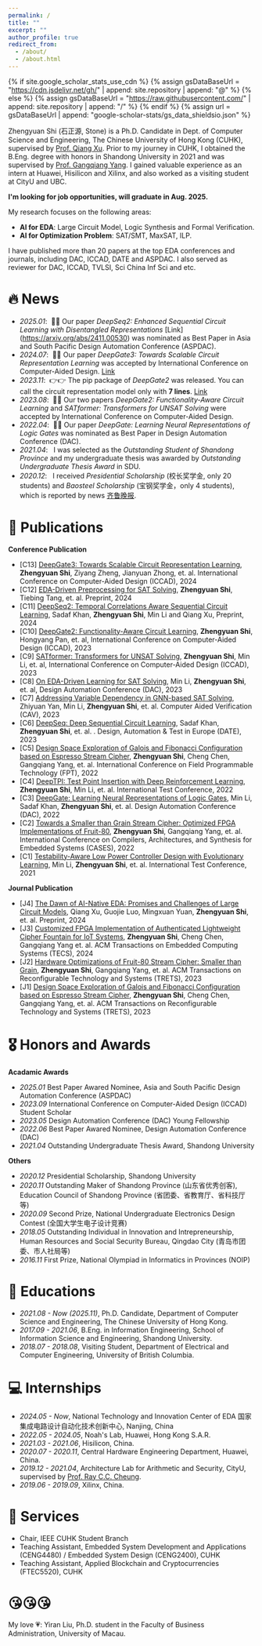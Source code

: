 ```yaml
---
permalink: /
title: ""
excerpt: ""
author_profile: true
redirect_from: 
  - /about/
  - /about.html
---
```


{% if site.google_scholar_stats_use_cdn %}
{% assign gsDataBaseUrl = "https://cdn.jsdelivr.net/gh/" | append: site.repository | append: "@" %}
{% else %}
{% assign gsDataBaseUrl = "https://raw.githubusercontent.com/" | append: site.repository | append: "/" %}
{% endif %}
{% assign url = gsDataBaseUrl | append: "google-scholar-stats/gs_data_shieldsio.json" %}

<span class='anchor' id='about-me'></span>

Zhengyuan Shi (石正源, Stone) is a Ph.D. Candidate in Dept. of Computer Science and Engineering, The Chinese University of Hong Kong (CUHK), supervised by [Prof. Qiang Xu](https://cure-lab.github.io/). 
Prior to my journey in CUHK, I obtained the B.Eng. degree with honors in Shandong University in 2021 and was supervised by [Prof. Gangqiang Yang](https://faculty.sdu.edu.cn/g37yang/en/index.htm). 
I gained valuable experience as an intern at Huawei, Hisilicon and Xilinx, and also worked as a visiting student at CityU and UBC. 

**I'm looking for job opportunities, will graduate in Aug. 2025.**


My research focuses on the following areas: 
- **AI for EDA**: Large Circuit Model, Logic Synthesis and Formal Verification. 
- **AI for Optimization Problem**: SAT/SMT, MaxSAT, ILP. 

I have published more than 20 papers at the top EDA conferences and journals, including DAC, ICCAD, DATE and ASPDAC. I also served as reviewer for DAC, ICCAD, TVLSI, Sci China Inf Sci and etc. 

<!-- **<font color=Red>I'm looking for job opportunity (Faculty and Post-doc) in academia, expected to graduate in Nov. 2025</font>** -->

# 🔥 News
- *2025.01*: &nbsp;🎉🎉 Our paper *DeepSeq2: Enhanced Sequential Circuit Learning with Disentangled Representations* [Link] (https://arxiv.org/abs/2411.00530) was nominated as Best Paper in Asia and South Pacific Design Automation Conference (ASPDAC). 
- *2024.07*: &nbsp;🎉🎉 Our paper *DeepGate3: Towards Scalable Circuit Representation Learning* was accepted by International Conference on Computer-Aided Design. [Link](https://arxiv.org/abs/2407.11095)
- *2023.11*: &nbsp;👉👉 The pip package of *DeepGate2* was released. You can call the circuit representation model only with **7 lines**. [Link](https://github.com/Ironprop-Stone/python-deepgate) 
- *2023.08*: &nbsp;🎉🎉 Our two papers *DeepGate2: Functionality-Aware Circuit Learning* and *SATformer: Transformers for UNSAT Solving* were accepted by International Conference on Computer-Aided Design. 
- *2022.04*: &nbsp;🎉🎉 Our paper *DeepGate: Learning Neural Representations of Logic Gates* was nominated as Best Paper in Design Automation Conference (DAC).  
- *2021.04*: &nbsp; I was selected as the *Outstanding Student of Shandong Province* and my undergraduate thesis was awarded by *Outstanding Undergraduate Thesis Award* in SDU. 
- *2020.12*: &nbsp; I received *Presidential Scholarship* (校长奖学金, only 20 students) and *Baosteel Scholarship* (宝钢奖学金，only 4 students), which is reported by news [齐鲁晚报](https://baijiahao.baidu.com/s?id=1686698491896705379&wfr=spider&for=pc). 

# 📝 Publications 
**Conference Publication**
- [C13] [DeepGate3: Towards Scalable Circuit Representation Learning](https://arxiv.org/pdf/2407.11095), **Zhengyuan Shi**, Ziyang Zheng, Jianyuan Zhong, et. al. International Conference on Computer-Aided Design (ICCAD), 2024
- [C12] [EDA-Driven Preprocessing for SAT Solving](https://arxiv.org/abs/2403.19446), **Zhengyuan Shi**, Tiebing Tang, et. al. Preprint, 2024
- [C11] [DeepSeq2: Temporal Correlations Aware Sequential Circuit Learning](), Sadaf Khan, **Zhengyuan Shi**, Min Li and Qiang Xu, Preprint, 2024
- [C10] [DeepGate2: Functionality-Aware Circuit Learning](https://ieeexplore.ieee.org/document/10323798/), **Zhengyuan Shi**, Hongyang Pan, et. al, International Conference on Computer-Aided Design (ICCAD), 2023
- [C9] [SATformer: Transformers for UNSAT Solving](https://ieeexplore.ieee.org/document/10323731), **Zhengyuan Shi**, Min Li, et. al, International Conference on Computer-Aided Design (ICCAD), 2023
- [C8] [On EDA-Driven Learning for SAT Solving](https://ieeexplore.ieee.org/document/10248001/), Min Li, **Zhengyuan Shi**, et. al, Design Automation Conference (DAC), 2023
- [C7] [Addressing Variable Dependency in GNN-based SAT Solving](https://arxiv.org/pdf/2304.08738), Zhiyuan Yan, Min Li, **Zhengyuan Shi**, et. al. Computer Aided Verification (CAV), 2023
- [C6] [DeepSeq: Deep Sequential Circuit Learning](https://arxiv.org/abs/2302.13608), Sadaf Khan, **Zhengyuan Shi**, et. al. . Design, Automation & Test in Europe (DATE), 2023
- [C5] [Design Space Exploration of Galois and Fibonacci Configuration based on Espresso Stream Cipher](https://dl.acm.org/doi/10.1145/3567428), **Zhengyuan Shi**, Cheng Chen, Gangqiang Yang, et. al. International Conference on Field Programmable Technology (FPT), 2022
- [C4] [DeepTPI: Test Point Insertion with Deep Reinforcement Learning](https://ieeexplore.ieee.org/document/9983950), **Zhengyuan Shi**, Min Li, et. al. International Test Conference, 2022
- [C3] [DeepGate: Learning Neural Representations of Logic Gates](https://dl.acm.org/doi/10.1145/3489517.3530497), Min Li, Sadaf Khan, **Zhengyuan Shi**, et. al. Design Automation Conference (DAC), 2022
- [C2] [Towards a Smaller than Grain Stream Cipher: Optimized FPGA Implementations of Fruit-80](https://ieeexplore.ieee.org/document/9933149), **Zhengyuan Shi**, Gangqiang Yang, et. al. International Conference on Compilers, Architectures, and Synthesis for Embedded Systems (CASES), 2022
- [C1] [Testability-Aware Low Power Controller Design with Evolutionary Learning](https://ieeexplore.ieee.org/document/9611355/), Min Li, **Zhengyuan Shi**, et. al. International Test Conference, 2021

**Journal Publication**
- [J4] [The Dawn of AI-Native EDA: Promises and Challenges of Large Circuit Models](https://arxiv.org/abs/2403.07257), Qiang Xu, Guojie Luo, Mingxuan Yuan, **Zhengyuan Shi**, et. al. Preprint, 2024
- [J3] [Customized FPGA Implementation of Authenticated Lightweight Cipher Fountain for IoT Systems](https://dl.acm.org/doi/10.1145/3643039), **Zhengyuan Shi**, Cheng Chen, Gangqiang Yang et. al. ACM Transactions on Embedded Computing Systems (TECS), 2024
- [J2] [Hardware Optimizations of Fruit-80 Stream Cipher: Smaller than Grain](https://dl.acm.org/doi/10.1145/3569455), **Zhengyuan Shi**, Gangqiang Yang, et. al. ACM Transactions on Reconfigurable Technology and Systems (TRETS), 2023
- [J1] [Design Space Exploration of Galois and Fibonacci Configuration based on Espresso Stream Cipher](https://dl.acm.org/doi/10.1145/3567428), **Zhengyuan Shi**, Cheng Chen, Gangqiang Yang, et. al. ACM Transactions on Reconfigurable Technology and Systems (TRETS), 2023

# 🎖 Honors and Awards
**Acadamic Awards**
- *2025.01* Best Paper Awared Nominee, Asia and South Pacific Design Automation Conference (ASPDAC)
- *2023.09* International Conference on Computer-Aided Design (ICCAD) Student Scholar
- *2023.05* Design Automation Conference (DAC) Young Fellowship
- *2022.06* Best Paper Awared Nominee, Design Automation Conference (DAC)
- *2021.04* Outstanding Undergraduate Thesis Award, Shandong University 

**Others**
- *2020.12* Presidential Scholarship, Shandong University 
- *2020.11* Outstanding Maker of Shandong Province (山东省优秀创客), Education Council of Shandong Province (省团委、省教育厅、省科技厅等)
- *2020.09* Second Prize, National Undergraduate Electronics Design Contest (全国大学生电子设计竞赛)
- *2018.05* Outstanding Individual in Innovation and Intrepreneurship, Human Resources and Social Security Bureau, Qingdao City (青岛市团委、市人社局等)
- *2016.11* First Prize, National Olympiad in Informatics in Provinces (NOIP)

# 📖 Educations
- *2021.08 - Now (2025.11)*, Ph.D. Candidate, Department of Computer Science and Engineering, The Chinese University of Hong Kong. 
- *2017.09 - 2021.06*, B.Eng. in Information Engineering, School of Information Science and Engineering, Shandong University. 
- *2018.07 - 2018.08*, Visiting Student, Department of Electrical and Computer Engineering, University of British Columbia. 

# 💻 Internships
- *2024.05 - Now*, National Technology and Innovation Center of EDA 国家集成电路设计自动化技术创新中心, Nanjing, China
- *2022.05 - 2024.05*, Noah's Lab, Huawei, Hong Kong S.A.R. 
- *2021.03 - 2021.06*, Hisilicon, China. 
- *2020.07 - 2020.11*, Central Hardware Engineering Department, Huawei, China. 
- *2019.12 - 2021.04*, Architecture Lab for Arithmetic and Security, CityU, supervised by [Prof. Ray C.C. Cheung](https://scholars.cityu.edu.hk/en/persons/chak-chung-ray-cheung(9874f0c3-ce32-4806-95b1-bb5ff42fe85d).html). 
- *2019.06 - 2019.09*, Xilinx, China.

# 💪 Services
- Chair, IEEE CUHK Student Branch
- Teaching Assistant, Embedded System Development and Applications (CENG4480) / Embedded System Design (CENG2400), CUHK
- Teaching Assistant, Applied Blockchain and Cryptocurrencies (FTEC5520), CUHK

# 😘😘😘 
My love 💗: Yiran Liu, Ph.D. student in the Faculty of Business Administration, University of Macau. 
